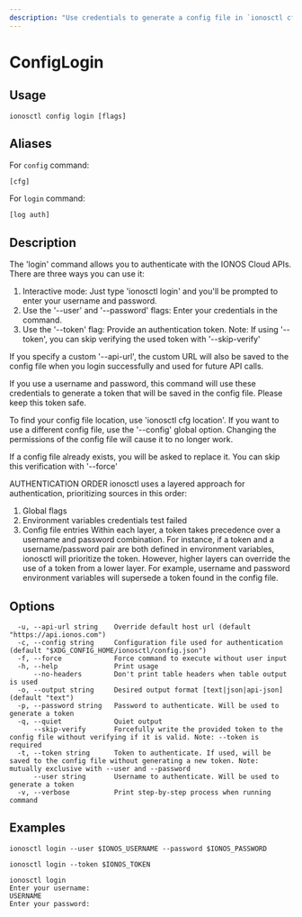 ```yaml
---
description: "Use credentials to generate a config file in `ionosctl cfg location`"
---
```


# ConfigLogin

## Usage

```text
ionosctl config login [flags]
```

## Aliases

For `config` command:

```text
[cfg]
```

For `login` command:

```text
[log auth]
```

## Description

The 'login' command allows you to authenticate with the IONOS Cloud APIs. There are three ways you can use it:
  1. Interactive mode: Just type 'ionosctl login' and you'll be prompted to enter your username and password.
  2. Use the '--user' and '--password' flags: Enter your credentials in the command.
  3. Use the '--token' flag: Provide an authentication token.
Note: If using '--token', you can skip verifying the used token with '--skip-verify'

If you specify a custom '--api-url', the custom URL will also be saved to the config file when you login successfully and used for future API calls.

If you use a username and password, this command will use these credentials to generate a token that will be saved in the config file. Please keep this token safe.

To find your config file location, use 'ionosctl cfg location'. If you want to use a different config file, use the '--config' global option. Changing the permissions of the config file will cause it to no longer work.

If a config file already exists, you will be asked to replace it. You can skip this verification with '--force'

AUTHENTICATION ORDER
ionosctl uses a layered approach for authentication, prioritizing sources in this order:
  1. Global flags
  2. Environment variables credentials test failed
  3. Config file entries
Within each layer, a token takes precedence over a username and password combination. For instance, if a token and a username/password pair are both defined in environment variables, ionosctl will prioritize the token. However, higher layers can override the use of a token from a lower layer. For example, username and password environment variables will supersede a token found in the config file.

## Options

```text
  -u, --api-url string    Override default host url (default "https://api.ionos.com")
  -c, --config string     Configuration file used for authentication (default "$XDG_CONFIG_HOME/ionosctl/config.json")
  -f, --force             Force command to execute without user input
  -h, --help              Print usage
      --no-headers        Don't print table headers when table output is used
  -o, --output string     Desired output format [text|json|api-json] (default "text")
  -p, --password string   Password to authenticate. Will be used to generate a token
  -q, --quiet             Quiet output
      --skip-verify       Forcefully write the provided token to the config file without verifying if it is valid. Note: --token is required
  -t, --token string      Token to authenticate. If used, will be saved to the config file without generating a new token. Note: mutually exclusive with --user and --password
      --user string       Username to authenticate. Will be used to generate a token
  -v, --verbose           Print step-by-step process when running command
```

## Examples

```text
ionosctl login --user $IONOS_USERNAME --password $IONOS_PASSWORD

ionosctl login --token $IONOS_TOKEN

ionosctl login
Enter your username:
USERNAME
Enter your password:
```


